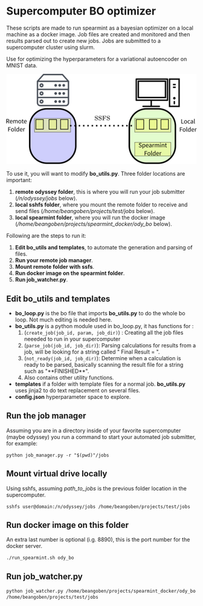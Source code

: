 # Supercomputer BO optimizer

These scripts are made to run spearmint as a bayesian optimizer on a local machine as a docker image. Job files are created and monitored and then results parsed out to create new jobs. Jobs are submitted to a supercomputer cluster using slurm.

Use for optimizing the hyperparameters for a variational autoencoder on MNIST data.

![](templates/diagram.png)

To use it, you will want to modify **bo_utils.py**. Three folder locations are important:

1. **remote odyssey folder**, this is where you will run your job submitter (*/n/odyssey/jobs* below).
2. **local sshfs folder**, where you mount the remote folder to receive and send files (*/home/beangoben/projects/test/jobs* below).
3. **local spearmint folder**, where you will run the docker image
(*/home/beangoben/projects/spearmint_docker/ody_bo* below).

Following are the steps to run it:

1. **Edit bo_utils and templates**, to automate the generation and parsing of files.
2. **Run your remote job manager**.
3. **Mount remote folder with ssfs**.
4. **Run docker image on the spearmint folder**.
5. **Run job_watcher.py**.

## Edit bo_utils and templates

* **bo_loop.py** is the bo file that imports **bo_utils.py** to do the whole bo loop. Not much editing is needed here.
* **bo_utils.py** is a python module used in bo_loop.py, it has functions for :
  1. (`create_job(job_id, param, job_dir)`) : Creating all the job files neeeded to run in your supercomputer
  2. (`parse_job(job_id, job_dir)`): Parsing calculations for results from a job, will be looking for a string called " Final Result = ".
  3. (`not_ready(job_id, job_dir)`): Determine when a calculation is ready to be parsed, basically scanning the result file for a string such as "\*\*FINISHED\*\*".
  4. Also contains other utility functions.
* **templates** if a folder with template files for a normal job. **bo_utils.py** uses jinja2 to do text replacement on several files.
* **config.json** hyperparameter space to explore.

## Run the job manager
Assuming you are in a directory inside of your favorite supercomputer (maybe odyssey) you run a command to start your automated job submitter, for example:

```
python job_manager.py -r "$(pwd)"/jobs
```

## Mount virtual drive locally
Using sshfs, assuming *path_to_jobs* is the previous folder location in the supercomputer.
```
sshfs user@domain:/n/odyssey/jobs /home/beangoben/projects/test/jobs
```
## Run docker image on this folder
An extra last number is optional (i.g. 8890), this is the port number for the docker server.
```
./run_spearmint.sh ody_bo
```
## Run job_watcher.py

```
python job_watcher.py /home/beangoben/projects/spearmint_docker/ody_bo /home/beangoben/projects/test/jobs
```
